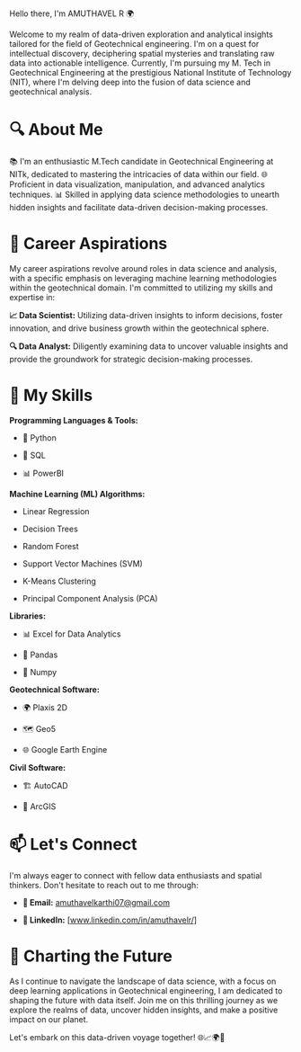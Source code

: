 Hello there, I'm AMUTHAVEL R 🌍

Welcome to my realm of data-driven exploration and analytical insights tailored for the field of Geotechnical engineering. I'm on a quest for intellectual discovery, deciphering spatial mysteries and translating raw data into actionable intelligence. Currently, I'm pursuing my M. Tech in Geotechnical Engineering at the prestigious National Institute of Technology (NIT), where I'm delving deep into the fusion of data science and geotechnical analysis.

# 🔍 About Me
📚 I'm an enthusiastic M.Tech candidate in Geotechnical Engineering at NITk, dedicated to mastering the intricacies of data within our field.
🌐 Proficient in data visualization, manipulation, and advanced analytics techniques.
📊 Skilled in applying data science methodologies to unearth hidden insights and facilitate data-driven decision-making processes.

# 🎯 Career Aspirations
My career aspirations revolve around roles in data science and analysis, with a specific emphasis on leveraging machine learning methodologies within the geotechnical domain. I'm committed to utilizing my skills and expertise in:

**📈 Data Scientist:** Utilizing data-driven insights to inform decisions, foster innovation, and drive business growth within the geotechnical sphere.

**🔍 Data Analyst:** Diligently examining data to uncover valuable insights and provide the groundwork for strategic decision-making processes.

# 💼 My Skills
**Programming Languages & Tools:**
- 🐍 Python
* 💽 SQL
+ 📊  PowerBI

**Machine Learning (ML) Algorithms:**
- Linear Regression
* Decision Trees
+ Random Forest
- Support Vector Machines (SVM)
* K-Means Clustering
+ Principal Component Analysis (PCA)

**Libraries:**
- 📊 Excel for Data Analytics
* 🐼 Pandas
+ 🔢 Numpy

**Geotechnical Software:**
- 🌍 Plaxis 2D
* 🗺️ Geo5
+ 🌐 Google Earth Engine

**Civil Software:**
- 🏗️ AutoCAD
* 🏢 ArcGIS

# 📫 Let's Connect
I'm always eager to connect with fellow data enthusiasts and spatial thinkers. Don't hesitate to reach out to me through:

- **📧 Email:** amuthavelkarthi07@gmail.com
* **💼 LinkedIn:** [www.linkedin.com/in/amuthavelr/]

# 🚀 Charting the Future
As I continue to navigate the landscape of data science, with a focus on deep learning applications in Geotechnical engineering, I am dedicated to shaping the future with data itself. Join me on this thrilling journey as we explore the realms of data, uncover hidden insights, and make a positive impact on our planet.


Let's embark on this data-driven voyage together! 🌐📈🌍🧠

